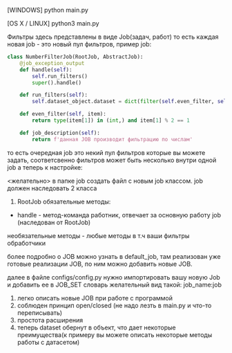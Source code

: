 [WINDOWS] python main.py

[OS X / LINUX] python3 main.py


Фильтры здесь представлены в виде Job(задач, работ) то есть каждая новая job - это новый пул фильтров, пример job:

```python
class NumberFilterJob(RootJob, AbstractJob):
    @job_exception_output
    def handle(self):
        self.run_filters()
        super().handle()

    def run_filters(self):
        self.dataset_object.dataset = dict(filter(self.even_filter, self.dataset_object.dataset.items()))

    def even_filter(self, item):
        return type(item[1]) in (int,) and item[1] % 2 == 1

    def job_description(self):
        return f'данная JOB производит фильтрацию по числам'
```
то есть очередная job это некий пул фильтров которые вы можете задать, соответсвенно фильтров может быть несколько внутри одной job
а теперь к настройке:

<желательно> в папке job создать файл с новым job  классом.
job должен наследовать 2 класса 

 1) RootJob
 обязательные методы:
 
 * handle - метод-команда работник, отвечает за основную работу job (наследован от RootJob)

 необязательные методы - любые методы в т.ч ваши фильтры обработчики
 

более подробно о JOB можно узнать в default_job, там реализован уже готовые реализации JOB, по ним можно добавить новые JOB. 

далее в файле configs/config.py нужно импортировать вашу новую Job и добавить ее в JOB_SET словарь 
желательный вид такой: job_name:job


1) легко описать новые JOB при работе с программой
2) соблюден принцип open/closed (не надо лезть в main.py и что-то переписывать)
3) простота расширения
4) теперь dataset обернут в объект, что дает некоторые преимущества(к примеру вы можете описать некоторые методы работы с датасетом)

